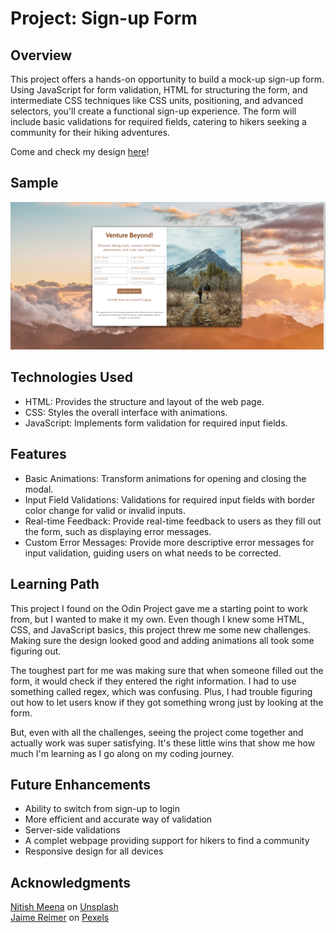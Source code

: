# Project: Sign-up Form

## Overview

This project offers a hands-on opportunity to build a mock-up sign-up form. Using JavaScript for form validation, HTML for structuring the form, and intermediate CSS techniques like CSS units, positioning, and advanced selectors, you'll create a functional sign-up experience. The form will include basic validations for required fields, catering to hikers seeking a community for their hiking adventures.

Come and check my design [here](https://krig6.github.io/odin-sign-up-form/)!

## Sample

![Sample](./image/sign-up-sample.png)

## Technologies Used

- HTML: Provides the structure and layout of the web page.
- CSS: Styles the overall interface with animations.
- JavaScript: Implements form validation for required input fields.

## Features

- Basic Animations: Transform animations for opening and closing the modal.
- Input Field Validations: Validations for required input fields with border color change for valid or invalid inputs.
- Real-time Feedback: Provide real-time feedback to users as they fill out the form, such as displaying error messages.
- Custom Error Messages: Provide more descriptive error messages for input validation, guiding users on what needs to be corrected.

## Learning Path

This project I found on the Odin Project gave me a starting point to work from, but I wanted to make it my own. Even though I knew some HTML, CSS, and JavaScript basics, this project threw me some new challenges. Making sure the design looked good and adding animations all took some figuring out.

The toughest part for me was making sure that when someone filled out the form, it would check if they entered the right information. I had to use something called regex, which was confusing. Plus, I had trouble figuring out how to let users know if they got something wrong just by looking at the form.

But, even with all the challenges, seeing the project come together and actually work was super satisfying. It's these little wins that show me how much I'm learning as I go along on my coding journey.

## Future Enhancements

- Ability to switch from sign-up to login
- More efficient and accurate way of validation
- Server-side validations
- A complet webpage providing support for hikers to find a community
- Responsive design for all devices

## Acknowledgments

[Nitish Meena](https://unsplash.com/@nitishm) on [Unsplash](https://unsplash.com/)<br>
[Jaime Reimer](https://www.pexels.com/@jaime-reimer-1376930/) on [Pexels](https://www.pexels.com/)
